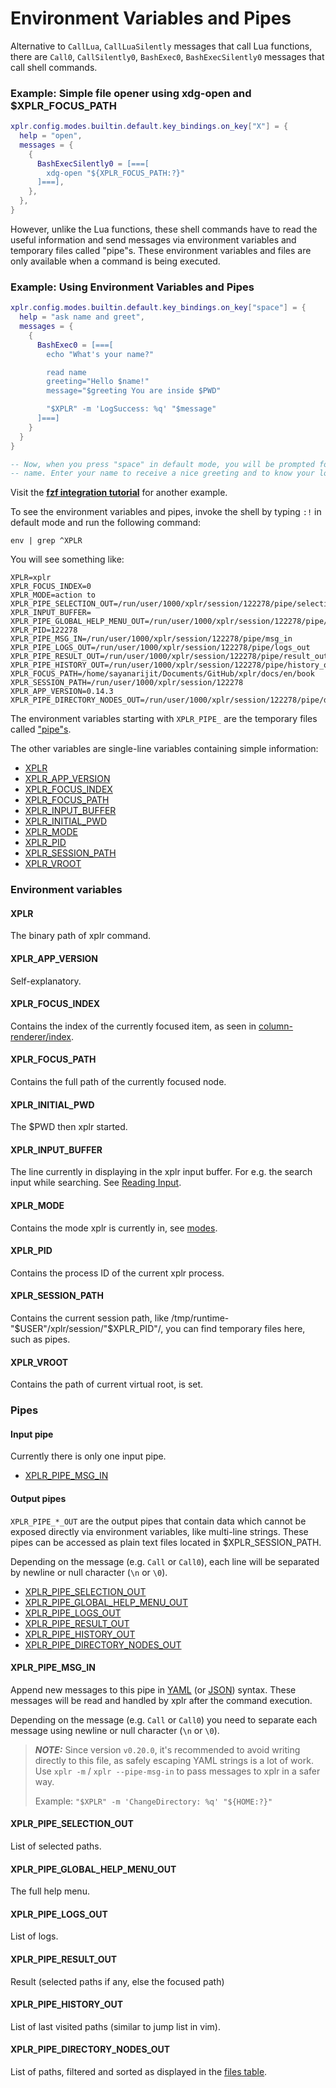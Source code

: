# Environment Variables and Pipes

Alternative to `CallLua`, `CallLuaSilently` messages that call Lua functions,
there are `Call0`, `CallSilently0`, `BashExec0`, `BashExecSilently0` messages
that call shell commands.

### Example: Simple file opener using xdg-open and $XPLR_FOCUS_PATH

```lua
xplr.config.modes.builtin.default.key_bindings.on_key["X"] = {
  help = "open",
  messages = {
    {
      BashExecSilently0 = [===[
        xdg-open "${XPLR_FOCUS_PATH:?}"
      ]===],
    },
  },
}
```

However, unlike the Lua functions, these shell commands have to read the useful
information and send messages via environment variables and temporary files
called "pipe"s. These environment variables and files are only available when
a command is being executed.

### Example: Using Environment Variables and Pipes

```lua
xplr.config.modes.builtin.default.key_bindings.on_key["space"] = {
  help = "ask name and greet",
  messages = {
    {
      BashExec0 = [===[
        echo "What's your name?"

        read name
        greeting="Hello $name!"
        message="$greeting You are inside $PWD"

        "$XPLR" -m 'LogSuccess: %q' "$message"
      ]===]
    }
  }
}

-- Now, when you press "space" in default mode, you will be prompted for your
-- name. Enter your name to receive a nice greeting and to know your location.
```

Visit the [**fzf integration tutorial**][19] for another example.

To see the environment variables and pipes, invoke the shell by typing `:!` in default
mode and run the following command:

```
env | grep ^XPLR
```

You will see something like:

```
XPLR=xplr
XPLR_FOCUS_INDEX=0
XPLR_MODE=action to
XPLR_PIPE_SELECTION_OUT=/run/user/1000/xplr/session/122278/pipe/selection_out
XPLR_INPUT_BUFFER=
XPLR_PIPE_GLOBAL_HELP_MENU_OUT=/run/user/1000/xplr/session/122278/pipe/global_help_menu_out
XPLR_PID=122278
XPLR_PIPE_MSG_IN=/run/user/1000/xplr/session/122278/pipe/msg_in
XPLR_PIPE_LOGS_OUT=/run/user/1000/xplr/session/122278/pipe/logs_out
XPLR_PIPE_RESULT_OUT=/run/user/1000/xplr/session/122278/pipe/result_out
XPLR_PIPE_HISTORY_OUT=/run/user/1000/xplr/session/122278/pipe/history_out
XPLR_FOCUS_PATH=/home/sayanarijit/Documents/GitHub/xplr/docs/en/book
XPLR_SESSION_PATH=/run/user/1000/xplr/session/122278
XPLR_APP_VERSION=0.14.3
XPLR_PIPE_DIRECTORY_NODES_OUT=/run/user/1000/xplr/session/122278/pipe/directory_nodes_out
```

The environment variables starting with `XPLR_PIPE_` are the temporary files
called ["pipe"s][18].

The other variables are single-line variables containing simple information:

- [XPLR][38]
- [XPLR_APP_VERSION][30]
- [XPLR_FOCUS_INDEX][31]
- [XPLR_FOCUS_PATH][32]
- [XPLR_INPUT_BUFFER][33]
- [XPLR_INITIAL_PWD][40]
- [XPLR_MODE][34]
- [XPLR_PID][35]
- [XPLR_SESSION_PATH][36]
- [XPLR_VROOT][39]

### Environment variables

#### XPLR

The binary path of xplr command.

#### XPLR_APP_VERSION

Self-explanatory.

#### XPLR_FOCUS_INDEX

Contains the index of the currently focused item, as seen in
[column-renderer/index][10].

#### XPLR_FOCUS_PATH

Contains the full path of the currently focused node.

#### XPLR_INITIAL_PWD

The $PWD then xplr started.

#### XPLR_INPUT_BUFFER

The line currently in displaying in the xplr input buffer. For e.g. the search
input while searching. See [Reading Input][37].

#### XPLR_MODE

Contains the mode xplr is currently in, see [modes][11].

#### XPLR_PID

Contains the process ID of the current xplr process.

#### XPLR_SESSION_PATH

Contains the current session path, like /tmp/runtime-"$USER"/xplr/session/"$XPLR_PID"/,
you can find temporary files here, such as pipes.

#### XPLR_VROOT

Contains the path of current virtual root, is set.

### Pipes

#### Input pipe

Currently there is only one input pipe.

- [XPLR_PIPE_MSG_IN][20]

#### Output pipes

`XPLR_PIPE_*_OUT` are the output pipes that contain data which cannot be
exposed directly via environment variables, like multi-line strings.
These pipes can be accessed as plain text files located in $XPLR_SESSION_PATH.

Depending on the message (e.g. `Call` or `Call0`), each line will be separated
by newline or null character (`\n` or `\0`).

- [XPLR_PIPE_SELECTION_OUT][21]
- [XPLR_PIPE_GLOBAL_HELP_MENU_OUT][22]
- [XPLR_PIPE_LOGS_OUT][23]
- [XPLR_PIPE_RESULT_OUT][24]
- [XPLR_PIPE_HISTORY_OUT][25]
- [XPLR_PIPE_DIRECTORY_NODES_OUT][26]

#### XPLR_PIPE_MSG_IN

Append new messages to this pipe in [YAML][27] (or [JSON][7]) syntax. These
messages will be read and handled by xplr after the command execution.

Depending on the message (e.g. `Call` or `Call0`) you need to separate each
message using newline or null character (`\n` or `\0`).

> **_NOTE:_** Since version `v0.20.0`, it's recommended to avoid writing
> directly to this file, as safely escaping YAML strings is a lot of work. Use
> `xplr -m` / `xplr --pipe-msg-in` to pass messages to xplr in a safer way.
>
> Example: `"$XPLR" -m 'ChangeDirectory: %q' "${HOME:?}"`

#### XPLR_PIPE_SELECTION_OUT

List of selected paths.

#### XPLR_PIPE_GLOBAL_HELP_MENU_OUT

The full help menu.

#### XPLR_PIPE_LOGS_OUT

List of logs.

#### XPLR_PIPE_RESULT_OUT

Result (selected paths if any, else the focused path)

#### XPLR_PIPE_HISTORY_OUT

List of last visited paths (similar to jump list in vim).

#### XPLR_PIPE_DIRECTORY_NODES_OUT

List of paths, filtered and sorted as displayed in the [files table][28].

[7]: https://www.json.org
[10]: column-renderer.md#index
[11]: modes.md#modes
[18]: #pipes
[19]: configure-key-bindings.md#tutorial-adding-a-new-mode
[20]: #xplr_pipe_msg_in
[21]: #xplr_pipe_selection_out
[22]: #xplr_pipe_global_help_menu_out
[23]: #xplr_pipe_logs_out
[24]: #xplr_pipe_result_out
[25]: #xplr_pipe_history_out
[26]: #xplr_pipe_directory_nodes_out
[27]: https://www.yaml.org
[28]: layout.md#table
[30]: #xplr_app_version
[31]: #xplr_focus_index
[32]: #xplr_focus_path
[33]: #xplr_input_buffer
[34]: #xplr_mode
[35]: #xplr_pid
[36]: #xplr_session_path
[37]: messages.md#reading-input
[38]: #xplr
[39]: #xplr_vroot
[40]: #xplr_initial_pwd
